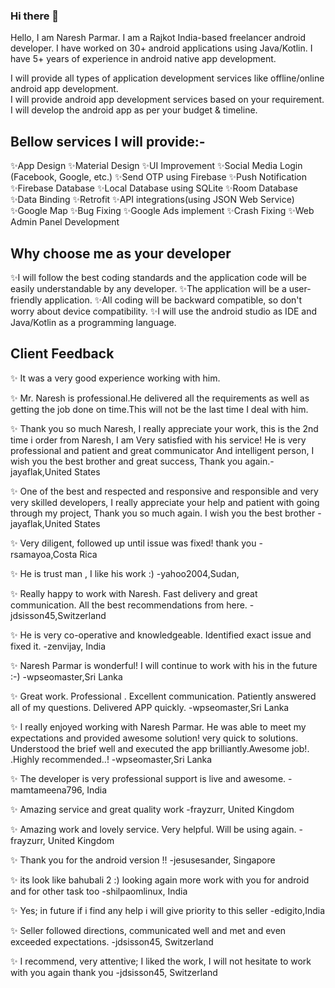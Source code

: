 ### Hi there 👋
Hello, I am Naresh Parmar. I am a Rajkot India-based freelancer android developer. I have worked on 30+ android applications using Java/Kotlin. I have 5+ years of experience in android native app development.

I will provide all types of application development services like offline/online android app development.  
I will provide android app development services based on your requirement.
I will develop the android app as per your budget & timeline.

## Bellow services I will provide:-

  ✨App Design
  ✨Material Design
  ✨UI Improvement
  ✨Social Media Login (Facebook, Google, etc.)
  ✨Send OTP using Firebase
  ✨Push Notification
  ✨Firebase Database
  ✨Local Database using SQLite
  ✨Room Database
  ✨Data Binding
  ✨Retrofit
  ✨API integrations(using JSON Web Service)
  ✨Google Map
  ✨Bug Fixing
  ✨Google Ads implement
  ✨Crash Fixing
  ✨Web Admin Panel Development

## Why choose me as your developer

  ✨I will follow the best coding standards and the application code will be easily understandable by any developer.
  ✨The application will be a user-friendly application.
  ✨All coding will be backward compatible, so don't worry about device compatibility.
  ✨I will use the android studio as IDE and Java/Kotlin as a programming language. 


## Client Feedback
  
  ✨ It was a very good experience working with him.
  
  ✨ Mr. Naresh is professional.He delivered all the requirements as well as getting the job done on time.This will not be the last time I deal with him.
  
  ✨ Thank you so much Naresh, I really appreciate your work, this is the 2nd time i order from Naresh, I am Very satisfied with his service! He is very professional and patient and great communicator And intelligent person, I wish you the best brother and great success, Thank you again.-jayaflak,United States
  
  ✨ One of the best and respected and responsive and responsible and very very skilled developers, I really appreciate your help and patient with going through my project, Thank you so much again. I wish you the best brother -jayaflak,United States

  ✨ Very diligent, followed up until issue was fixed! thank you -rsamayoa,Costa Rica

  ✨ He is trust man , I like his work :) -yahoo2004,Sudan, 

  ✨ Really happy to work with Naresh. Fast delivery and great communication. All the best recommendations from here. -jdsisson45,Switzerland

  ✨ He is very co-operative and knowledgeable. Identified exact issue and fixed it. -zenvijay, India
  
  ✨ Naresh Parmar is wonderful! I will continue to work with his in the future :-) -wpseomaster,Sri Lanka
  
  ✨ Great work. Professional . Excellent communication. Patiently answered all of my questions. Delivered APP quickly. -wpseomaster,Sri Lanka

  ✨ I really enjoyed working with Naresh Parmar. He was able to meet my expectations and provided awesome solution! very quick to solutions. Understood the brief well and executed the app brilliantly.Awesome job!. .Highly recommended..! -wpseomaster,Sri Lanka

  ✨ The developer is very professional support is live and awesome. -mamtameena796, India

  ✨ Amazing service and great quality work -frayzurr, United Kingdom

  ✨ Amazing work and lovely service. Very helpful. Will be using again. -frayzurr, United Kingdom

  ✨ Thank you for the android version !! -jesusesander, Singapore
  
  ✨ its look like bahubali 2 :) looking again more work with you for android and for other task too -shilpaomlinux, India

  ✨ Yes; in future if i find any help i will give priority to this seller -edigito,India

  ✨ Seller followed directions, communicated well and met and even exceeded expectations. -jdsisson45, Switzerland

  ✨ I recommend, very attentive; I liked the work, I will not hesitate to work with you again thank you -jdsisson45, Switzerland




<!--
**ParmarNaresh/ParmarNaresh** is a ✨ _special_ ✨ repository because its `README.md` (this file) appears on your GitHub profile.

Here are some ideas to get you started:

- 🔭 I’m currently working on ...
- 🌱 I’m currently learning ...
- 👯 I’m looking to collaborate on ...
- 🤔 I’m looking for help with ...
- 💬 Ask me about ...
- 📫 How to reach me: ...
- 😄 Pronouns: ...
- ⚡ Fun fact: ...
-->
